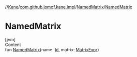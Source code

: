 //[Kane](../../index.md)/[com.github.jomof.kane.impl](../index.md)/[NamedMatrix](index.md)/[NamedMatrix](-named-matrix.md)



# NamedMatrix  
[jvm]  
Content  
fun [NamedMatrix](-named-matrix.md)(name: [Id](../index.md#%5Bcom.github.jomof.kane.impl%2FId%2F%2F%2FPointingToDeclaration%2F%5D%2FClasslikes%2F-146451329), matrix: [MatrixExpr](../../com.github.jomof.kane/-matrix-expr/index.md))  



